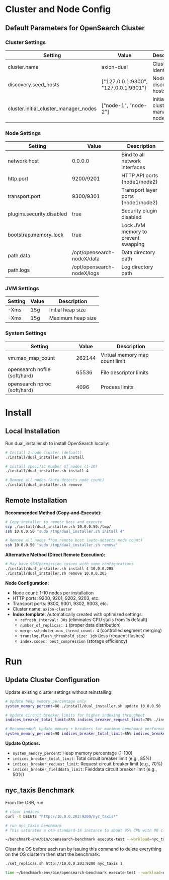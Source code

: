 # Cluster and Node Config

## Default Parameters for OpenSearch Cluster

### Cluster Settings
| Setting | Value | Description |
|---------|-------|-------------|
| cluster.name | axion-dual | Cluster identifier |
| discovery.seed_hosts | ["127.0.0.1:9300", "127.0.0.1:9301"] | Node discovery hosts |
| cluster.initial_cluster_manager_nodes | ["node-1", "node-2"] | Initial cluster manager nodes |

### Node Settings
| Setting | Value | Description |
|---------|-------|-------------|
| network.host | 0.0.0.0 | Bind to all network interfaces |
| http.port | 9200/9201 | HTTP API ports (node1/node2) |
| transport.port | 9300/9301 | Transport layer ports (node1/node2) |
| plugins.security.disabled | true | Security plugin disabled |
| bootstrap.memory_lock | true | Lock JVM memory to prevent swapping |
| path.data | /opt/opensearch-nodeX/data | Data directory path |
| path.logs | /opt/opensearch-nodeX/logs | Log directory path |

### JVM Settings
| Setting | Value | Description |
|---------|-------|-------------|
| -Xms | 15g | Initial heap size |
| -Xmx | 15g | Maximum heap size |

### System Settings
| Setting | Value | Description |
|---------|-------|-------------|
| vm.max_map_count | 262144 | Virtual memory map count limit |
| opensearch nofile (soft/hard) | 65536 | File descriptor limits |
| opensearch nproc (soft/hard) | 4096 | Process limits |

# Install

## Local Installation

Run dual_installer.sh to install OpenSearch locally:

```bash
# Install 2-node cluster (default)
./install/dual_installer.sh install

# Install specific number of nodes (1-10)
./install/dual_installer.sh install 4

# Remove all nodes (auto-detects node count)
./install/dual_installer.sh remove
```

## Remote Installation

**Recommended Method (Copy-and-Execute):**
```bash
# Copy installer to remote host and execute
scp ./install/dual_installer.sh 10.0.0.50:/tmp/
ssh 10.0.0.50 "sudo /tmp/dual_installer.sh install 4"

# Remove all nodes from remote host (auto-detects node count)
ssh 10.0.0.50 "sudo /tmp/dual_installer.sh remove"
```

**Alternative Method (Direct Remote Execution):**
```bash
# May have SSH/permission issues with some configurations
./install/dual_installer.sh install 4 10.0.0.205
./install/dual_installer.sh remove 10.0.0.205
```

**Node Configuration:**
- Node count: 1-10 nodes per installation
- HTTP ports: 9200, 9201, 9202, 9203, etc.
- Transport ports: 9300, 9301, 9302, 9303, etc.
- Cluster name: `axion-cluster`
- **Index template**: Automatically created with optimized settings:
  - `refresh_interval: 30s` (eliminates CPU stalls from 1s default)
  - `number_of_replicas: 1` (proper data distribution)
  - `merge.scheduler.max_thread_count: 4` (controlled segment merging)
  - `translog.flush_threshold_size: 1gb` (less frequent flushes)
  - `index.codec: best_compression` (storage efficiency)

# Run

## Update Cluster Configuration

Update existing cluster settings without reinstalling:

```bash
# Update heap memory percentage only
system_memory_percent=80 ./install/dual_installer.sh update 10.0.0.50

# Update circuit breaker limits for higher indexing throughput
indices_breaker_total_limit=85% indices_breaker_request_limit=70% ./install/dual_installer.sh update 10.0.0.50

# Recommended: Update memory + breakers for maximum benchmark performance
system_memory_percent=90 indices_breaker_total_limit=85% indices_breaker_request_limit=70% indices_breaker_fielddata_limit=50% ./install/dual_installer.sh update 10.0.0.50
```

**Update Options:**
- `system_memory_percent`: Heap memory percentage (1-100)
- `indices_breaker_total_limit`: Total circuit breaker limit (e.g., 85%)
- `indices_breaker_request_limit`: Request circuit breaker limit (e.g., 70%)
- `indices_breaker_fielddata_limit`: Fielddata circuit breaker limit (e.g., 50%)

## nyc_taxis Benchmark

From the OSB, run:

```bash
# clear indices
curl -X DELETE "http://10.0.0.203:9200/nyc_taxis*"

# run nyc_taxis benchmark
# This saturates a c4a-standard-16 instance to about 95% CPU with 90 clients and bulk size of 10,000

~/benchmark-env/bin/opensearch-benchmark execute-test --workload=nyc_taxis --target-hosts=10.0.0.203:9200,10.0.0.203:9201 --client-options=use_ssl:false,verify_certs:false,timeout:60 --kill-running-processes --include-tasks="index" --workload-params="bulk_indexing_clients:90,bulk_size:10000"
```

Clear the OS before each run by issuing this command to delete everything on the OS clusterm then start the benchmark:

```bash
./set_replicas.sh http://10.0.0.203:9200 nyc_taxis 1

time ~/benchmark-env/bin/opensearch-benchmark execute-test --workload=nyc_taxis --target-hosts=10.0.0.203:9200,10.0.0.203:9201 --client-options=use_ssl:false,verify_certs:false --kill-running-processes  --include-tasks="index" --workload-params="bulk_indexing_clients: 24, bulk_size: 5000"

```


